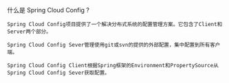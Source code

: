 什么是 Spring Cloud Config ?

    Spring Cloud Config项目提供了一个解决分布式系统的配置管理方案。它包含了Client和Server两个部分。

    Spring Cloud Config Sever管理使用git或svn的提供的外部配置，集中配置到所有客户端。

    Spring Cloud Config Client根据Spring框架的Environment和PropertySource从Spring Cloud Config Sever获取配置。